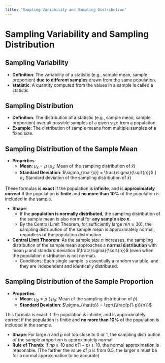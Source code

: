 ```yaml
---
title: "Sampling Variability and Sampling Distribution"
---
```

# Sampling Variability and Sampling Distribution

## Sampling Variability
- **Definition**: The variability of a statistic (e.g., sample mean, sample proportion) **due to different samples** drawn from the same population.
- **statistic**: A quantity computed from the values in a sample is called a statistic

## Sampling Distribution
- **Definition**: The distribution of a statistic (e.g., sample mean, sample proportion) over all possible samples of a given size from a population.
- **Example**: The distribution of sample means from multiple samples of a fixed size.

## Sampling Distribution of the Sample Mean
- **Properties**:
  - **Mean**: $\mu_{\bar{x}} = \mu$ ($\mu_{\bar{x}}$: Mean of the sampling distribution of $\bar{x}$)
  - **Standard Deviation**: $\sigma_{\bar{x}} = \frac{\sigma}{\sqrt{n}}$ ( $\sigma_{\bar{x}}$ Standard deviation of the sampling distribution of $\bar{x}$)

These formulas is **exact** if the population is **infinite**, and is **approximately correct** if the population is **finite** and **no more than 10%** of the population is included in the sample.
  - **Shape**:
    - If the **population is normally distributed**, the sampling distribution of the sample mean is also normal for **any sample size $n$**.
    - By the Central Limit Theorem, for sufficiently large $n (n \geq 30)$, the sampling distribution of the sample mean is approximately normal, regardless of the population distribution.
- **Central Limit Theorem**: As the sample size $n$ increases, the sampling distribution of the sample mean approaches a **normal distribution** with mean $\mu$ and standard deviation $\frac{\sigma}{\sqrt{n}}$ (even when the population distribution is not normal).
  - Conditions: Each single sample is essentially a random variable, and they are independent and identically distributed.

## Sampling Distribution of the Sample Proportion
- **Properties**:
  - **Mean**: $\mu_{\hat{p}} = p$ ( $\mu_{\hat{p}}$: Mean of the sampling distribution of $\hat{p}$)
  - **Standard Deviation**: $\sigma_{\hat{p}} = \sqrt{\frac{p(1-p)}{n}}$
 
This formula is exact if the population is infinite, and is approximately correct if the population is finitie and **no more than 10%** of the population is included in the sample.
  - **Shape**: For large $n$ and $p$ not too close to 0 or 1, the sampling distribution of the sample proportion is approximately normal.
- **Rule of Thumb**: If $np \geq 10$ and $n(1 - p) \geq 10$, the normal approximation is reasonable. (The farther the value of p is from 0.5, the larger n must be for a normal approximation to be accurate)

